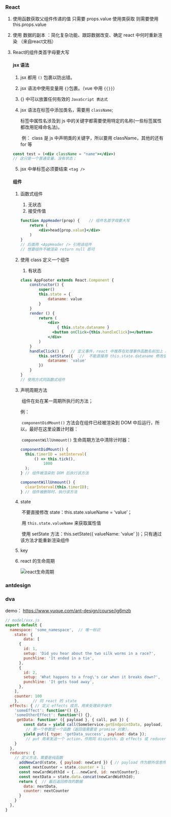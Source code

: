### React

1. 使用函数获取父组件传递的值 只需要 props.value  使用类获取 则需要使用 this.props.value

2. 使用 数据的副本 ：简化复杂功能、跟踪数据改变、确定 react 中何时重新渲染     （来自react文档）

3. React的组件类首字母要大写

   #### jsx 语法

   1. jsx 都用 `()` 包裹以防出错。

   2. jsx 语法中使用变量用 `{}`包裹。（vue 中用 `{{}}`）

   3. {} 中可以放置任何有效的 `JavaScript 表达式`  

   4. jsx 语法在标签中添加类名，需要用 `className`;

      标签中属性名涉及到 js 中的关键字都需要使用特定的名称(一些标签属性都改用驼峰命名法)。

      ​	例： class 是 js 中声明类的关键字，所以要用 className，其他的还有 for 等

   ```jsx
   const test = (<div className = "name"></div>)
   // 这只是一个普通变量，没有状态；
   ```

   5. jsx 中单标签必须要结束 `<tag />`

   #### 组件

   1. 函数式组件

      1. 无状态
      2. 接受传值

      ```jsx
      function AppHeader(prop) {	// 组件名首字母要大写
          return (
              <div>head{prop.value}</div>
          )
      }
      // 后面用 <AppHeader /> 引用该组件
      // 想要组件不被渲染 return null 即可
      ```

   2. 使用 class 定义一个组件

      1. 有状态

      ```jsx
      class AppFooter extends React.Component {
          constructor() {
              super()
              this.state = {
                  dataname: value
              }
          }
          render () {
              return (
                  <div>
                      { this.state.dataname }
                  	<button onClick={this.handleClick}></button>
                  </div>
              )
          }
          handleClick() {	// 定义事件，react 中推荐在处理事件函数名前加上 handle
              this.setState({	//	不能直接用 this.state.dataname 修改值，this 会指向 window
                  dataname: 'value'
              })
          }
      }
      // 使用方式同函数式组件
      ```

   3. 声明周期方法

      ​	组件在处在某一周期所执行的方法；

      例：

      ​	 `componentDidMount()` 方法会在组件已经被渲染到 DOM 中后运行，所以，最好在这里设置计时器： 

      ​	 `componentWillUnmount()` 生命周期方法中清除计时器： 

      ```jsx
      componentDidMount() {
      	this.timerID = setInterval(
          	() => this.tick(),
            	1000
      	);
      }	// 组件被渲染到 DOM 后执行该方法
      
      componentWillUnmount() {
      	clearInterval(this.timerID);
      }	// 组件被删除时，执行该方法
      
      ```

   4. state 

      ​	不要直接修改 state：this.state.valueName = ‘value’；

      ​	用 `this.state.valueName` 来获取属性值

      ​	使用 setState 方法：this.setState({ valueName: 'value' })；只有通过该方法才能重新渲染组件

   5. key

   6. react 的生命周期

      ![react生命周期](C:\Users\tzy\Desktop\note\img-git\react生命周期.png)





### antdesign





### dva

demo： <https://www.yuque.com/ant-design/course/ig6mzb> 

```javascript
// model/xxx.js
export default {
  namespace: 'some_namespace',	// 唯一标识
    state: {
        data: [
      {
        id: 1,
        setup: 'Did you hear about the two silk worms in a race?',
        punchline: 'It ended in a tie',
      },
      {
        id: 2,
        setup: 'What happens to a frog\'s car when it breaks down?',
        punchline: 'It gets toad away',
      },
    ],
    counter: 100
    },		// 同 react 的 state
  effects: { // 定义 effects 成员，用来处理异步操作
    'someEffect': function*() {},
    'someOtherEffect': function*() {},
     getData: function* ({ payload }, { call, put }) {
  		const data = yield call(SomeService.getEndpointData, payload, 		'maybeSomeOtherParams');
         // 第一个参数是一个函数（返回值需要是 promise 对象），
  		yield put({ type: 'getData_success', payload: data });
         // put 用来发送一个 action，作用同 dispatch，由 effects 或 reducers 接收
	}
  },
  reducers: {
    // 定义方法，需要是纯函数
      addNewCard(state, { payload: newCard }) {	// payload 作为额外信息传入
      const nextCounter = state.counter + 1;
      const newCardWidthId = {...newCard, id: nextCounter};
      const nextData = state.data.concat(newCardWidthId);
      return {	// 最后返回修改的数据
        data: nextData,
        counter: nextCounter
      }
    }
  },
}
```